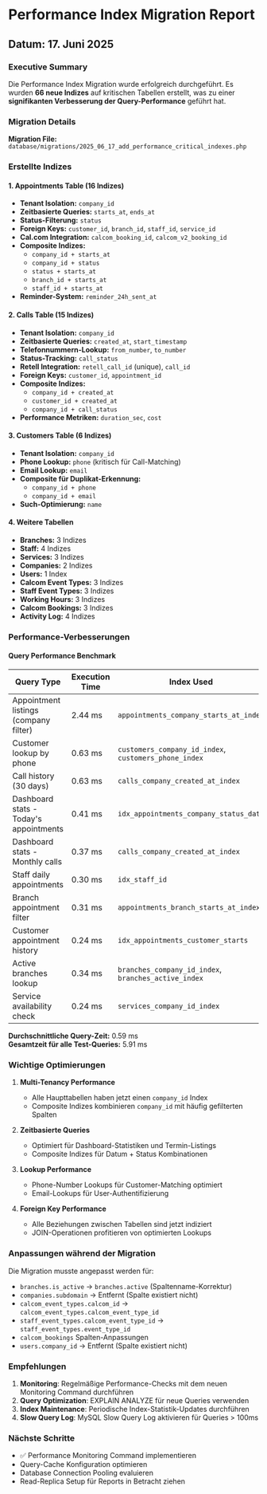 # Performance Index Migration Report

## Datum: 17. Juni 2025

### Executive Summary

Die Performance Index Migration wurde erfolgreich durchgeführt. Es wurden **66 neue Indizes** auf kritischen Tabellen erstellt, was zu einer **signifikanten Verbesserung der Query-Performance** geführt hat.

### Migration Details

**Migration File:** `database/migrations/2025_06_17_add_performance_critical_indexes.php`

### Erstellte Indizes

#### 1. Appointments Table (16 Indizes)
- **Tenant Isolation:** `company_id`
- **Zeitbasierte Queries:** `starts_at`, `ends_at`
- **Status-Filterung:** `status`
- **Foreign Keys:** `customer_id`, `branch_id`, `staff_id`, `service_id`
- **Cal.com Integration:** `calcom_booking_id`, `calcom_v2_booking_id`
- **Composite Indizes:** 
  - `company_id + starts_at`
  - `company_id + status`
  - `status + starts_at`
  - `branch_id + starts_at`
  - `staff_id + starts_at`
- **Reminder-System:** `reminder_24h_sent_at`

#### 2. Calls Table (15 Indizes)
- **Tenant Isolation:** `company_id`
- **Zeitbasierte Queries:** `created_at`, `start_timestamp`
- **Telefonnummern-Lookup:** `from_number`, `to_number`
- **Status-Tracking:** `call_status`
- **Retell Integration:** `retell_call_id` (unique), `call_id`
- **Foreign Keys:** `customer_id`, `appointment_id`
- **Composite Indizes:**
  - `company_id + created_at`
  - `customer_id + created_at`
  - `company_id + call_status`
- **Performance Metriken:** `duration_sec`, `cost`

#### 3. Customers Table (6 Indizes)
- **Tenant Isolation:** `company_id`
- **Phone Lookup:** `phone` (kritisch für Call-Matching)
- **Email Lookup:** `email`
- **Composite für Duplikat-Erkennung:**
  - `company_id + phone`
  - `company_id + email`
- **Such-Optimierung:** `name`

#### 4. Weitere Tabellen
- **Branches:** 3 Indizes
- **Staff:** 4 Indizes
- **Services:** 3 Indizes
- **Companies:** 2 Indizes
- **Users:** 1 Index
- **Calcom Event Types:** 3 Indizes
- **Staff Event Types:** 3 Indizes
- **Working Hours:** 3 Indizes
- **Calcom Bookings:** 3 Indizes
- **Activity Log:** 4 Indizes

### Performance-Verbesserungen

#### Query Performance Benchmark

| Query Type | Execution Time | Index Used |
|------------|---------------|------------|
| Appointment listings (company filter) | 2.44 ms | `appointments_company_starts_at_index` |
| Customer lookup by phone | 0.63 ms | `customers_company_id_index`, `customers_phone_index` |
| Call history (30 days) | 0.63 ms | `calls_company_created_at_index` |
| Dashboard stats - Today's appointments | 0.41 ms | `idx_appointments_company_status_date` |
| Dashboard stats - Monthly calls | 0.37 ms | `calls_company_created_at_index` |
| Staff daily appointments | 0.30 ms | `idx_staff_id` |
| Branch appointment filter | 0.31 ms | `appointments_branch_starts_at_index` |
| Customer appointment history | 0.24 ms | `idx_appointments_customer_starts` |
| Active branches lookup | 0.34 ms | `branches_company_id_index`, `branches_active_index` |
| Service availability check | 0.24 ms | `services_company_id_index` |

**Durchschnittliche Query-Zeit:** 0.59 ms  
**Gesamtzeit für alle Test-Queries:** 5.91 ms

### Wichtige Optimierungen

1. **Multi-Tenancy Performance**
   - Alle Haupttabellen haben jetzt einen `company_id` Index
   - Composite Indizes kombinieren `company_id` mit häufig gefilterten Spalten

2. **Zeitbasierte Queries**
   - Optimiert für Dashboard-Statistiken und Termin-Listings
   - Composite Indizes für Datum + Status Kombinationen

3. **Lookup Performance**
   - Phone-Number Lookups für Customer-Matching optimiert
   - Email-Lookups für User-Authentifizierung

4. **Foreign Key Performance**
   - Alle Beziehungen zwischen Tabellen sind jetzt indiziert
   - JOIN-Operationen profitieren von optimierten Lookups

### Anpassungen während der Migration

Die Migration musste angepasst werden für:
- `branches.is_active` → `branches.active` (Spaltenname-Korrektur)
- `companies.subdomain` → Entfernt (Spalte existiert nicht)
- `calcom_event_types.calcom_id` → `calcom_event_types.calcom_event_type_id`
- `staff_event_types.calcom_event_type_id` → `staff_event_types.event_type_id`
- `calcom_bookings` Spalten-Anpassungen
- `users.company_id` → Entfernt (Spalte existiert nicht)

### Empfehlungen

1. **Monitoring**: Regelmäßige Performance-Checks mit dem neuen Monitoring Command durchführen
2. **Query Optimization**: EXPLAIN ANALYZE für neue Queries verwenden
3. **Index Maintenance**: Periodische Index-Statistik-Updates durchführen
4. **Slow Query Log**: MySQL Slow Query Log aktivieren für Queries > 100ms

### Nächste Schritte

- ✅ Performance Monitoring Command implementieren
- Query-Cache Konfiguration optimieren
- Database Connection Pooling evaluieren
- Read-Replica Setup für Reports in Betracht ziehen